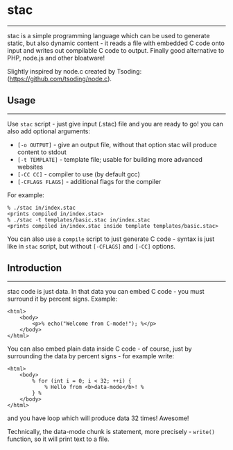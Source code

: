 # stac
------

stac is a simple programming language which can be used to generate static,
but also dynamic content - it reads a file with embedded C code onto input
and writes out compilable C code to output. Finally good alternative to PHP,
node.js and other bloatware!

Slightly inspired by node.c created by Tsoding:
	(https://github.com/tsoding/node.c).

## Usage
--------
Use `stac` script - just give input (.stac) file and you are ready to go!
you can also add optional arguments:
* `[-o OUTPUT]` - give an output file, without that option stac will
  produce content to stdout
* `[-t TEMPLATE]` - template file; usable for building more advanced
  websites
* `[-CC CC]` - compiler to use (by default gcc)
* `[-CFLAGS FLAGS]` - additional flags for the compiler

For example:
```
% ./stac in/index.stac
<prints compiled in/index.stac>
% ./stac -t templates/basic.stac in/index.stac
<prints compiled in/index.stac inside template templates/basic.stac>
```

You can also use a `compile` script to just generate C code - syntax is
just like in `stac` script, but without `[-CFLAGS]` and `[-CC]` options.

## Introduction
---------------
stac code is just data. In that data you can embed C code - you must
surround it by percent signs. Example:
```
<html>
	<body>
		<p>% echo("Welcome from C-mode!"); %</p>
	</body>
</html>
```

You can also embed plain data inside C code - of course, just by
surrounding the data by percent signs - for example write:
```
<html>
	<body>
		% for (int i = 0; i < 32; ++i) {
			% Hello from <b>data-mode</b>! %
		} %
	</body>
</html>
```
and you have loop which will produce data 32 times! Awesome!

Technically, the data-mode chunk is statement, more precisely -
`write()` function, so it will print text to a file.
